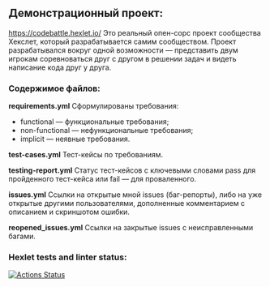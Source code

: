 ## Демонстрационный проект:
https://codebattle.hexlet.io/
Это реальный опен-сорс проект сообщества Хекслет, который разрабатывается самим сообществом.
Проект разрабатывался вокруг одной возможности — представить двум игрокам соревноваться друг с другом в решении задач и видеть написание кода друг у друга.

### Содержимое файлов:

**requirements.yml**
Сформулированы требования:
* functional — функциональные требования;
* non-functional — нефункциональные требования;
* implicit — неявные требования.

**test-cases.yml**
Тест-кейсы по требованиям.

**testing-report.yml**
Статус тест-кейсов с ключевыми словами pass для пройденного тест-кейса или fail — для проваленного.

**issues.yml**
Ссылки на открытые мной issues (баг-репорты), либо на уже открытые другими пользователями, дополненные комментарием с описанием и скриншотом ошибки.

**reopened_issues.yml**
Ссылки на закрытые issues с неисправленными багами.


### Hexlet tests and linter status:
[![Actions Status](https://github.com/borizi/qa-engineer-project-85/workflows/hexlet-check/badge.svg)](https://github.com/borizi/qa-engineer-project-85/actions)